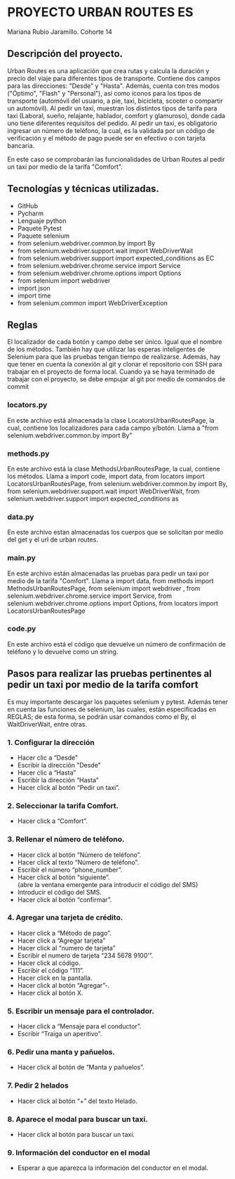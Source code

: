 # **PROYECTO URBAN ROUTES ES**

Mariana Rubio Jaramillo. Cohorte 14

## **Descripción del proyecto.**

Urban Routes es una aplicación que crea rutas y calcula la duración y precio del viaje para diferentes tipos de transporte. 
Contiene dos campos para las direcciones: "Desde" y "Hasta". Además, cuenta con tres modos ("Óptimo", "Flash" y "Personal"), así como íconos para los tipos de 
transporte (automóvil del usuario, a pie, taxi, bicicleta, scooter o compartir un automóvil). Al pedir un taxi, muestran los distintos tipos de tarifa para taxi (Laboral,
 sueño, relajante, hablador, comfort y glamuroso), donde cada uno tiene diferentes requisitos del pedido. Al pedir un taxi, es obligatorio ingresar un número de
teléfono, la cual, es la validada por un código de verificación y el método de pago puede ser en efectivo o con tarjeta bancaria. 
 
En este caso se comprobarán las funcionalidades de Urban Routes al pedir un taxi por medio de la tarifa "Comfort".

## **Tecnologías y técnicas utilizadas.**

- GitHub
- Pycharm
- Lenguaje python
- Paquete Pytest
- Paquete selenium
- from selenium.webdriver.common.by import By
- from selenium.webdriver.support.wait import WebDriverWait
- from selenium.webdriver.support import expected_conditions as EC
- from selenium.webdriver.chrome.service import Service
- from selenium.webdriver.chrome.options import Options
- from selenium import webdriver
- import json 
- import time 
- from selenium.common import WebDriverException

## **Reglas**

El localizador de cada botón y campo debe ser único. Igual que el nombre de los métodos. También hay que utilizar las esperas inteligentes de Selenium para que las pruebas tengan
tiempo de realizarse. Además, hay que tener en cuenta la conexión al git y clonar el repositorio con SSH para trabajar en el proyecto de forma local. 
Cuando ya se haya terminado de trabajar con el proyecto, se debe empujar al git por medio de comandos de commit

### **locators.py**

En este archivo está almacenada la clase LocatorsUrbanRoutesPage, la cual, contiene los localizadores para cada campo y/botón.
Llama a "from selenium.webdriver.common.by import By"
 

### **methods.py**

En este archivo está la clase MethodsUrbanRoutesPage, la cual, contiene los métodos.
Llama a import code, import data, from locators import LocatorsUrbanRoutesPage, from selenium.webdriver.common.by import By, 
from selenium.webdriver.support.wait import WebDriverWait, from selenium.webdriver.support import expected_conditions as 

### **data.py**

En este archivo estan almacenadas los cuerpos que se solicitan por medio del get y el url de urban routes.

### **main.py**

En este archivo están almacenadas las pruebas para pedir un taxi por medio de la tarifa "Comfort".
Llama a import data, from methods import MethodsUrbanRoutesPage, from selenium import webdriver , from selenium.webdriver.chrome.service import Service, 
from selenium.webdriver.chrome.options import Options, from locators import LocatorsUrbanRoutesPage

### **code.py**
En este archivo está el código que devuelve un número de confirmación de teléfono y lo devuelve como un string.

## **Pasos para realizar las pruebas pertinentes al pedir un taxi por medio de la tarifa comfort**

Es muy importante descargar los paquetes selenium y pytest. Además tener en cuenta las funciones de selenium, las cuales, están especificadas en REGLAS; de esta forma, 
se podrán usar comandos como el By, el WaitDriverWait, entre otras.

### 1. Configurar la dirección

- Hacer clic a “Desde”
- Escribir la dirección "Desde"
- Hacer clic a “Hasta”
- Escribir la dirección “Hasta”
- Hacer click al botón “Pedir un taxi”.               

### 2. Seleccionar la tarifa Comfort.

- Hacer click a “Comfort”.


### 3. Rellenar el número de teléfono.

- Hacer click al botón “Número de teléfono”.                                                                                              
- Hacer click al texto “Número de teléfono”.      
- Escribir el número “phone_number”.                
- Hacer click al botón “siguiente”.                       
	(abre la ventana emergente para introducir el código del SMS)
- Introducir el código del SMS.                            
- Hacer click al botón “confirmar”.

### 4. Agregar una tarjeta de crédito.

- Hacer click a “Método de pago”.                  
- Hacer click a “Agregar tarjeta”                      
- Hacer click al “numero de tarjeta”                 
- Escribir el numero de tarjeta “234 5678 9100’”.      
- Hacer click al código.                                      
- Escribir el código “111”.                                   
- Hacer click en la pantalla.                               
- Hacer click al botón “Agregar”-.                      
- Hacer click al botón X.                                 

### 5. Escribir un mensaje para el controlador.

- Hacer click a “Mensaje para el conductor”.   
- Escribir “Traiga un aperitivo”.              

### 6. Pedir una manta y pañuelos.

- Hacer click al botón de “Manta y pañuelos”. 

### 7. Pedir 2 helados

- Hacer click al botón “+” del texto Helado.   

### 8. Aparece el modal para buscar un taxi.

- Hacer click al botón para buscar un taxi.

### 9. Información del conductor en el modal 
 - Esperar a que aparezca la información del conductor en el modal. 


